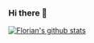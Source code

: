 ### Hi there 👋

<!--
**ffloimair/ffloimair** is a ✨ _special_ ✨ repository because its `README.md` (this file) appears on your GitHub profile.

Here are some ideas to get you started:

- 🔭 I’m currently working on ...
- 🌱 I’m currently learning ...
- 👯 I’m looking to collaborate on ...
- 🤔 I’m looking for help with ...
- 💬 Ask me about ...
- 📫 How to reach me: ...
- 😄 Pronouns: ...
- ⚡ Fun fact: ...
-->

[![Florian's github stats](https://github-readme-stats.vercel.app/api?username=ffloimair&show_icons=true&count_private=true)](https://github.com/ffloimair)
